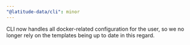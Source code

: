 ```yaml
---
"@latitude-data/cli": minor
---
```


CLI now handles all docker-related configuration for the user, so we no longer rely on the templates being up to date in this regard.

